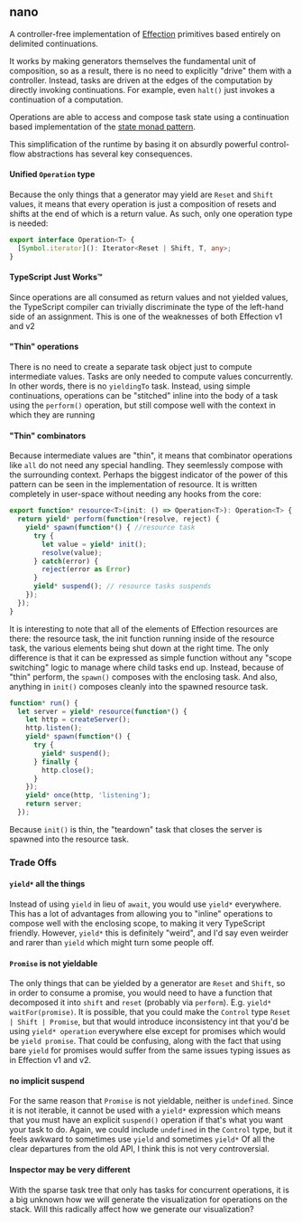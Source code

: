 ## nano

A controller-free implementation of [Effection][] primitives based entirely
on delimited continuations.

It works by making generators themselves the fundamental unit of composition, so
as a result, there is no need to explicitly "drive" them with a controller.
Instead, tasks are driven at the edges of the computation by directly invoking
continuations. For example, even `halt()` just invokes a continuation of a
computation.

Operations are able to access and compose task state using a continuation based
implementation of the [state monad pattern][].

This simplification of the runtime by basing it on absurdly powerful
control-flow abstractions has several key consequences.

#### Unified `Operation` type

Because the only things that a generator may
yield are `Reset` and `Shift` values, it means that every operation is just a
composition of resets and shifts at the end of which is a return value. As such,
only one operation type is needed:

``` typescript
export interface Operation<T> {
  [Symbol.iterator](): Iterator<Reset | Shift, T, any>;
}
```
#### TypeScript Just Works™

Since operations are all consumed as return
values and not yielded values, the TypeScript compiler can trivially
discriminate the type of the left-hand side of an assignment. This is one of the
weaknesses of both Effection v1 and v2


#### "Thin" operations

There is no need to create a separate task object just to compute
intermediate values. Tasks are only needed to compute values
concurrently. In other words, there is no `yieldingTo` task. Instead,
using simple continuations, operations can be "stitched" inline into
the body of a task using the `perform()` operation, but still compose
well with the context in which they are running


#### "Thin" combinators

Because intermediate values are "thin", it means that combinator
operations like `all` do not need any special handling. They
seemlessly compose with the surrounding context.  Perhaps the biggest
indicator of the power of this pattern can be seen in the
implementation of resource. It is written completely in user-space
without needing any hooks from the core:

``` typescript
export function* resource<T>(init: () => Operation<T>): Operation<T> {
  return yield* perform(function*(resolve, reject) {
    yield* spawn(function*() { //resource task
      try {
        let value = yield* init();
        resolve(value);
      } catch(error) {
        reject(error as Error)
      }
      yield* suspend(); // resource tasks suspends
    });
  });
}
```

It is interesting to note that all of the elements of Effection
resources are there: the resource task, the init function running
inside of the resource task, the various elements being shut down at
the right time. The only difference is that it can be expressed as
simple function without any "scope switching" logic to manage where
child tasks end up. Instead, because of "thin" perform, the `spawn()`
composes with the enclosing task. And also, anything in `init()`
composes cleanly into the spawned resource task.

``` typescript
function* run() {
  let server = yield* resource(function*() {
    let http = createServer();
    http.listen();
    yield* spawn(function*() {
      try {
        yield* suspend();
      } finally {
        http.close();
      }
    });
    yield* once(http, 'listening');
    return server;
  });
```
Because `init()` is thin, the "teardown" task that closes the server is spawned
into the resource task.

### Trade Offs

#### `yield*` all the things

Instead of using `yield` in lieu of `await`, you would use `yield*` everywhere.
This has a lot of advantages from allowing you to "inline" operations to compose
well with the enclosing scope, to making it very TypeScript friendly. However,
`yield*` this is definitely "weird", and I'd say even weirder and rarer than
`yield` which might turn some people off.

#### `Promise` is not yieldable

The only things that can be yielded by a generator are `Reset` and
`Shift`, so in order to consume a promise, you would need to have a
function that decomposed it into `shift` and `reset` (probably via
`perform`). E.g. `yield* waitFor(promise)`. It is possible, that you
could make the `Control` type `Reset | Shift | Promise`, but that
would introduce inconsistency int that  you'd be using `yield* operation`
everywhere else except for promises which would be `yield promise`. That could
be confusing, along with the fact that using bare `yield` for promises would
suffer from the same issues typing issues as in Effection v1 and v2.

#### no implicit suspend

For the same reason that `Promise` is not yieldable, neither is `undefined`.
Since it is not iterable, it cannot be used with a `yield*` expression which
means that you must have an explicit `suspend()` operation if that's what you
want your task to do. Again, we could include `undefined` in the `Control` type,
but it feels awkward to sometimes use `yield` and sometimes `yield*` Of all the
clear departures from the old API, I think this is not very controversial.

#### Inspector may be very different

With the sparse task tree that only has tasks for concurrent operations, it is a
big unknown how we will generate the visualization for operations on the stack.
Will this radically affect how we generate our visualization?

[Effection]: https://frontside.com/effection
[state monad pattern]: https://github.com/cowboyd/delimited-continuations-tutorial/blob/main/exercise-9.ts
